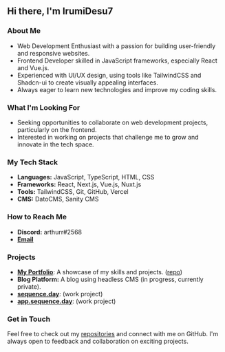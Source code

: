 ## Hi there, I'm IrumiDesu7

### About Me
- Web Development Enthusiast with a passion for building user-friendly and responsive websites.
- Frontend Developer skilled in JavaScript frameworks, especially React and Vue.js.
- Experienced with UI/UX design, using tools like TailwindCSS and Shadcn-ui to create visually appealing interfaces.
- Always eager to learn new technologies and improve my coding skills.

### What I'm Looking For
- Seeking opportunities to collaborate on web development projects, particularly on the frontend.
- Interested in working on projects that challenge me to grow and innovate in the tech space.

### My Tech Stack
- **Languages:** JavaScript, TypeScript, HTML, CSS
- **Frameworks:** React, Next.js, Vue.js, Nuxt.js
- **Tools:** TailwindCSS, Git, GitHub, Vercel
- **CMS:** DatoCMS, Sanity CMS

### How to Reach Me
- **Discord:** arthurr#2568
- [**Email**](mailto:ikalam89@gmail.com)

### Projects
- [**My Portfolio**](https://irumi-station.vercel.app): A showcase of my skills and projects. ([repo](https://github.com/IrumiDesu7/irumi-station))
- **Blog Platform:** A blog using headless CMS (in progress, currently private).
- [**sequence.day**](https://sequence.day): (work project)
- [**app.sequence.day**](https://app.sequence.day): (work project)

### Get in Touch
Feel free to check out my [repositories](https://github.com/IrumiDesu7?tab=repositories) and connect with me on GitHub. I'm always open to feedback and collaboration on exciting projects.

<!---
IrumiDesu7/IrumiDesu7 is a ✨ special ✨ repository because its `README.md` (this file) appears on your GitHub profile.
You can click the Preview link to take a look at your changes.
--->
